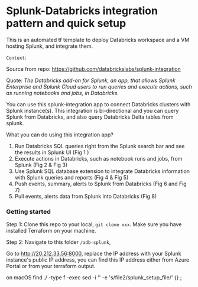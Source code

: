 # Splunk-Databricks integration pattern and quick setup

This is an automated tf template to deploy Databricks workspace and a VM hosting Splunk, and integrate them.

`Context`:

Source from repo:
https://github.com/databrickslabs/splunk-integration

Quote: *The Databricks add-on for Splunk, an app, that allows Splunk Enterprise and Splunk Cloud users to run queries and execute actions, such as running notebooks and jobs, in Databricks.*

You can use this splunk-integration app to connect Databricks clusters with Splunk instance(s). This integration is bi-directional and you can query Splunk from Databricks, and also query Databricks Delta tables from splunk.

What you can do using this integration app?

1. Run Databricks SQL queries right from the Splunk search bar and see the results in Splunk UI (Fig 1 )
2. Execute actions in Databricks, such as notebook runs and jobs, from Splunk (Fig 2 & Fig 3)
3. Use Splunk SQL database extension to integrate Databricks information with Splunk queries and reports (Fig 4 & Fig 5)
4. Push events, summary, alerts to Splunk from Databricks (Fig 6 and Fig 7)
5. Pull events, alerts data from Splunk into Databricks (Fig 8)

### Getting started

Step 1: Clone this repo to your local, `git clone xxx`. Make sure you have installed Terraform on your machine.

Step 2: Navigate to this folder `/adb-splunk`, 


Go to http://20.212.33.56:8000, replace the IP address with your Splunk instance's public IP address, you can find this IP address either from Azure Portal or from your terraform output.

on macOS
find ./ -type f -exec sed -i '' -e 's/file2/splunk_setup_file/' {} \;
